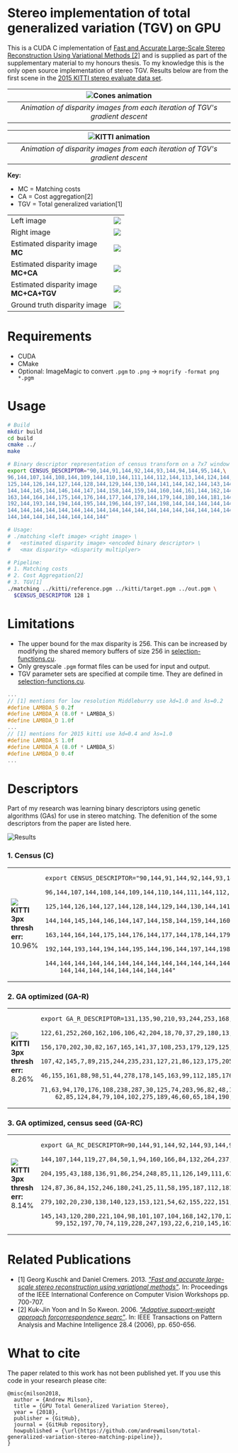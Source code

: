 # Stereo implementation of total generalized variation (TGV) on GPU

This is a CUDA C implementation of [Fast and Accurate Large-Scale Stereo Reconstruction Using Variational Methods [2]](https://www.cv-foundation.org/openaccess/content_iccv_workshops_2013/W21/html/Kuschk_Fast_and_Accurate_2013_ICCV_paper.html) and is supplied as part of the supplementary material to my honours thesis. To my knowledge this is the only open source implementation of stereo TGV. Results below are from the first scene in the [2015 KITTI stereo evaluate data set](http://www.cvlibs.net/datasets/kitti/eval_scene_flow.php?benchmark=stereo).

| ![Cones animation](cones.webp) |
|:--:|
| *Animation of disparity images from each iteration of TGV's gradient descent* |

| ![KITTI animation](kitti.webp) |
|:--:|
| *Animation of disparity images from each iteration of TGV's gradient descent* |


**Key:**
+ MC = Matching costs
+ CA = Cost aggregation[2]
+ TGV = Total generalized variation[1]

<table>
  <tr><td>Left image</td><td><img src="kitti/reference.png" /></td></tr>
  <tr><td>Right image</td><td><img src="kitti/target.png" /></td></tr>
  <tr><td>Estimated disparity image<br /> <strong>MC</strong></td><td><img src="kitti/disparity-estimate-MC.png" /></td></tr>
  <tr><td>Estimated disparity image<br /> <strong>MC+CA</strong></td><td><img src="kitti/disparity-estimate-MC-AC.png" /></td></tr>
  <tr><td>Estimated disparity image<br /> <strong>MC+CA+TGV</strong></td><td><img src="kitti/disparity-estimate-MC-AC-TGV.png" /></td></tr>
  <tr><td>Ground truth disparity image</td><td><img src="kitti/ground-truth.png" /></td></tr>
</table>

# Requirements

+ CUDA
+ CMake
+ Optional: ImageMagic to convert `.pgm` to `.png` -> `mogrify -format png *.pgm`


# Usage

```bash
# Build
mkdir build
cd build
cmake ../
make

# Binary descriptor representation of census transform on a 7x7 window
export CENSUS_DESCRIPTOR="90,144,91,144,92,144,93,144,94,144,95,144,\
96,144,107,144,108,144,109,144,110,144,111,144,112,144,113,144,124,144,\
125,144,126,144,127,144,128,144,129,144,130,144,141,144,142,144,143,144,\
144,144,145,144,146,144,147,144,158,144,159,144,160,144,161,144,162,144,\
163,144,164,144,175,144,176,144,177,144,178,144,179,144,180,144,181,144,\
192,144,193,144,194,144,195,144,196,144,197,144,198,144,144,144,144,144,\
144,144,144,144,144,144,144,144,144,144,144,144,144,144,144,144,144,144,\
144,144,144,144,144,144,144,144"

# Usage:
# ./matching <left image> <right image> \
#   <estimated disparity image> <encoded binary descriptor> \
#   <max disparity> <disparity multiplyer>

# Pipeline:
# 1. Matching costs
# 2. Cost Aggregation[2]
# 3. TGV[1]
./matching ../kitti/reference.pgm ../kitti/target.pgm ../out.pgm \
  $CENSUS_DESCRIPTOR 128 1
```

# Limitations

+ The upper bound for the max disparity is 256. This can be increased by modifying the shared memory buffers of size 256 in [selection-functions.cu](src/selection-functions.cu).
+ Only greyscale `.pgm` format files can be used for input and output.
+ TGV parameter sets are specified at compile time. They are defined in [selection-functions.cu](src/selection-functions.cu).
```c++
...
// [1] mentions for low resolution Middleburry use λd=1.0 and λs=0.2
#define LAMBDA_S 0.2f
#define LAMBDA_A (8.0f * LAMBDA_S)
#define LAMBDA_D 1.0f
...
// [1] mentions for 2015 kitti use λd=0.4 and λs=1.0
#define LAMBDA_S 1.0f
#define LAMBDA_A (8.0f * LAMBDA_S)
#define LAMBDA_D 0.4f
...
```

# Descriptors

Part of my research was learning binary descriptors using genetic algorithms (GAs) for use in stereo matching. The defenition of the some descriptors from the paper are listed here.

![Results](./results.png)

### 1. Census (C)

<table>
  <tr>
    <td>
      <img src="./descriptors/census-BRIEF.png"/><br/>
      <strong>KITTI 3px thresh err:</strong> 10.96%
    </td>
    <td><pre><code>export CENSUS_DESCRIPTOR="90,144,91,144,92,144,93,144,94,144,95,144,\
    96,144,107,144,108,144,109,144,110,144,111,144,112,144,113,144,124,144,\
    125,144,126,144,127,144,128,144,129,144,130,144,141,144,142,144,143,144,\
    144,144,145,144,146,144,147,144,158,144,159,144,160,144,161,144,162,144,\
    163,144,164,144,175,144,176,144,177,144,178,144,179,144,180,144,181,144,\
    192,144,193,144,194,144,195,144,196,144,197,144,198,144,144,144,144,144,\
    144,144,144,144,144,144,144,144,144,144,144,144,144,144,144,144,144,144,\
    144,144,144,144,144,144,144,144"</code></pre></td>
  </tr>
</table>

### 2. GA optimized (GA-R)

<table>
  <tr>
    <td>
      <img src="./descriptors/GA-R-BRIEF.png"/><br/>
      <strong>KITTI 3px thresh err:</strong> 8.26%
    </td>
    <td><pre width="200"><code class="bash">export GA_R_DESCRIPTOR=131,135,90,210,93,244,253,168,158,162,104,36,\
    122,61,252,260,162,106,106,42,204,18,70,37,29,180,13,44,108,103,84,284,\
    156,170,202,30,82,167,165,141,37,108,253,179,129,125,287,12,128,275,154,\
    107,42,145,7,89,215,244,235,231,127,21,86,123,175,205,280,285,78,49,52,\
    46,155,161,88,98,51,44,278,178,145,163,99,112,185,176,93,117,98,96,223,\
    71,63,94,170,176,108,238,287,30,125,74,203,96,82,48,191,125,157,150,36,\
    62,85,124,84,79,104,102,275,189,46,60,65,184,190,154,159,40</code></pre></td>

  </tr>
</table>


### 3. GA optimized, census seed (GA-RC)

<table>
  <tr>
    <td>
      <img src="./descriptors/GA-RC-BRIEF.png"/><br/>
      <strong>KITTI 3px thresh err:</strong> 8.14%
    </td>
    <td><pre width="200"><code class="bash">export GA_RC_DESCRIPTOR=90,144,91,144,92,144,93,144,94,144,95,144,96,\
    144,107,144,119,27,84,50,1,94,160,166,84,132,264,237,186,77,259,180,209,\
    204,195,43,188,136,91,86,254,248,85,11,126,149,111,61,27,40,203,283,119,\
    124,87,36,84,152,246,180,241,25,11,58,195,187,112,181,88,156,203,162,271,\
    279,102,20,230,138,140,123,153,121,54,62,155,222,151,135,165,152,109,128,\
    145,143,120,280,221,104,98,101,107,104,168,142,170,124,4,76,126,148,147,\
    99,152,197,70,74,119,228,247,193,22,6,210,145,161,218,113,103</code></pre></td>

  </tr>
</table>



# Related Publications

+ [1] Georg Kuschk and Daniel Cremers. 2013. [_"Fast and accurate large-scale stereo reconstruction using variational methods"_](https://www.cv-foundation.org/openaccess/content_iccv_workshops_2013/W21/html/Kuschk_Fast_and_Accurate_2013_ICCV_paper.html). In: Proceedings of the IEEE International Conference on Computer Vision Workshops pp. 700-707.
+ [2] Kuk-Jin Yoon and In So Kweon. 2006. [_"Adaptive support-weight approach forcorrespondence searc"_](). In: IEEE Transactions on Pattern Analysis and Machine Intelligence 28.4 (2006), pp. 650-656.

# What to cite

The paper related to this work has not been published yet. If you use this code in your research please cite:

```
@misc{milson2018,
  author = {Andrew Milson},
  title = {GPU Total Generalized Variation Stereo},
  year = {2018},
  publisher = {GitHub},
  journal = {GitHub repository},
  howpublished = {\url{https://github.com/andrewmilson/total-generalized-variation-stereo-matching-pipeline}},
}
```

